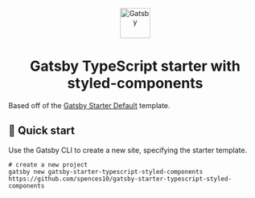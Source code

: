 <p align="center">
  <a href="https://www.gatsbyjs.org">
    <img alt="Gatsby" src="https://www.gatsbyjs.com/Gatsby-Monogram.svg" width="60" />
  </a>
</p>
<h1 align="center">
  Gatsby TypeScript starter with styled-components
</h1>

Based off of the [Gatsby Starter Default] template.

## 🚀 Quick start

Use the Gatsby CLI to create a new site, specifying the starter
template.

```shell
# create a new project
gatsby new gatsby-starter-typescript-styled-components https://github.com/spences10/gatsby-starter-typescript-styled-components
```

<!-- Links -->

[gatsby starter default]: https://github.com/gatsbyjs/gatsby-starter-default
